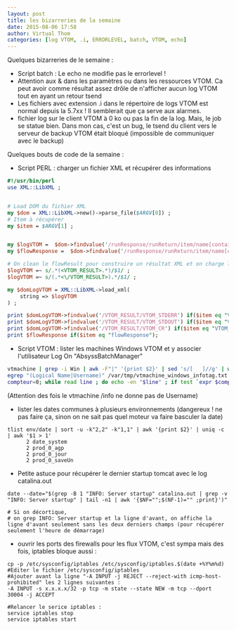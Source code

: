 ```yaml
---
layout: post
title: les bizarreries de la semaine 
date: 2015-08-06 17:58
author: Virtual Thom
categories: [log VTOM, .i, ERRORLEVEL, batch, VTOM, echo]
---
```

Quelques bizarreries de le semaine :

* Script batch : Le echo ne modifie pas le errorlevel ! 
* Attention aux & dans les paramètres ou dans les ressources VTOM. Ca peut avoir comme résultat assez drôle de n'afficher aucun log VTOM tout en ayant un retour tsend
* Les fichiers avec extension .i dans le répertoire de logs VTOM est normal depuis la 5.7xx ! Il semblerait que ça serve aux alarmes.
* fichier log sur le client VTOM à 0 ko ou pas la fin de la log. Mais, le job se statue bien. Dans mon cas, c'est un bug, le tsend du client vers le serveur de backup VTOM était bloqué (impossible de communiquer avec le backup)


Quelques bouts de code de la semaine : 
* Script PERL : charger un fichier XML et récupérer des informations

```perl 
#!/usr/bin/perl
use XML::LibXML ;


# Load DOM du fichier XML
my $dom = XML::LibXML->new()->parse_file($ARGV[0]) ;
# Item à récupérer
my $item = $ARGV[1] ;


my $logVTOM =  $dom->findvalue('/runResponse/runReturn/item/name[contains(text(),\'flowResult\')]/../value') ;
my $flowResponse =  $dom->findvalue('/runResponse/runReturn/item/name[contains(text(),\'flowResponse\')]/../value') ;

# On clean le flowResult pour construire un résultat XML et on charge le DOM en mémoire
$logVTOM =~ s/.*(<VTOM_RESULT>.*)/$1/ ;
$logVTOM =~ s/(.*<\/VTOM_RESULT>).*/$1/ ;

my $domLogVTOM = XML::LibXML->load_xml(
	string => $logVTOM
) ;

print $domLogVTOM->findvalue('/VTOM_RESULT/VTOM_STDERR') if($item eq "VTOM_STDERR"); 
print $domLogVTOM->findvalue('/VTOM_RESULT/VTOM_STDOUT') if($item eq "VTOM_STDOUT"); 
print $domLogVTOM->findvalue('/VTOM_RESULT/VTOM_CR') if($item eq "VTOM_CR"); 
print $flowResponse if($item eq "flowResponse");
```

* Script VTOM : lister les machines Windows VTOM et y associer l'utilisateur Log On "AbsyssBatchManager"

```bash
vtmachine | grep -i Win | awk -F"|" '{print $2}' | sed 's/[   ]//g' | while read machine; do vtmachine -i $machine ; done > /var/tmp/vtmachine_windows_infotag.txt
egrep "(Logical Name|Username)" /var/tmp/vtmachine_windows_infotag.txt | awk -F"|" '{print $3}' | sed 's/[    ]//g' > /var/tmp/liste_machine_user_windows.txt
compteur=0; while read line ; do echo -en "$line" ; if test `expr $compteur % 2` -eq 1 ; then echo "" ; else echo -en ";" ; fi ; compteur=`expr $compteur + 1` ; done < /var/tmp/liste_machine_user_windows.txt
```

(Attention des fois le vtmachine /info ne donne pas de Username)

* lister les dates communes à plusieurs environnements (dangereux ! ne pas faire ça, sinon on ne sait pas quel moteur va faire basculer la date)

```shell
tlist env/date | sort -u -k"2,2" -k"1,1" | awk '{print $2}' | uniq -c | awk '$1 > 1'
      2 date_system
      2 prod_0_agp
      2 prod_0_jour
      2 prod_0_saveUn
```

* Petite astuce pour récupérer le dernier startup tomcat avec le log catalina.out

```
date --date="$(grep -B 1 "INFO: Server startup" catalina.out | grep -v "INFO: Server startup" | tail -n1 | awk '{$NF="";$(NF-1)="" ;print}')"

# Si on décortique, 
# on grep INFO: Server startup et la ligne d'avant, on affiche la ligne d'avant seulement sans les deux derniers champs (pour récupérer seulement l'heure de démarrage)
```


 * ouvrir les ports des firewalls pour les flux VTOM, c'est sympa mais des fois, iptables bloque aussi :

```
cp -p /etc/sysconfig/iptables /etc/sysconfig/iptables.$(date +%Y%m%d) 
#Editer le fichier /etc/sysconfig/iptables 
#Ajouter avant la ligne "-A INPUT -j REJECT --reject-with icmp-host-prohibited" les 2 lignes suivantes : 
-A INPUT -s x.x.x.x/32 -p tcp -m state --state NEW -m tcp --dport 30004 -j ACCEPT 

#Relancer le serice iptables : 
service iptables stop 
service iptables start
```
